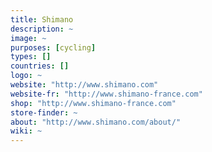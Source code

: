 ```yaml
---
title: Shimano
description: ~
image: ~
purposes: [cycling]
types: []
countries: []
logo: ~
website: "http://www.shimano.com"
website-fr: "http://www.shimano-france.com"
shop: "http://www.shimano-france.com"
store-finder: ~
about: "http://www.shimano.com/about/"
wiki: ~
---
```

